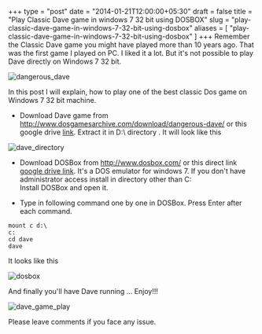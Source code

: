 +++
type = "post"
date = "2014-01-21T12:00:00+05:30"
draft = false
title = "Play Classic Dave game in windows 7 32 bit using DOSBOX"
slug = "play-classic-dave-game-in-windows-7-32-bit-using-dosbox"
aliases = [
	"play-classic-dave-game-in-windows-7-32-bit-using-dosbox"
]
+++
Remember the Classic Dave game you might have played more than 10 years ago. That was the first game I played on PC. I liked it a lot. But it's not possible to play Dave directly on Windows 7 32 bit.

<img src="http://i1370.photobucket.com/albums/ag256/kushdilip/dangerousdave_zpsa0525748.jpg" alt="dangerous_dave" />

In this post I will explain, how to play one of the best classic Dos game on Windows 7 32 bit machine.

- Download Dave game from http://www.dosgamesarchive.com/download/dangerous-dave/ or this google drive [link](https://drive.google.com/file/d/0B9Ls5oqJy_3pSEhuak5hQzd0Mmc/edit?usp=sharing). Extract it in D:\ directory . It will look like this

<img src="http://i1370.photobucket.com/albums/ag256/kushdilip/dave_directory_zpse11e2fa4.png" alt="dave_directory" />

- Download DOSBox from http://www.dosbox.com/ or this direct link [google drive link](https://drive.google.com/file/d/0B9Ls5oqJy_3pZk9XTWxXeXVNWWM/edit?usp=sharing). It's a DOS emulator for windows 7. If you don't have administrator access install in directory other than C:\
Install DOSBox and open it.

-  Type in following command one by one in DOSBox. Press Enter after each command.
```
mount c d:\
c:
cd dave
dave
```
It looks like this  

<img src="http://i1370.photobucket.com/albums/ag256/kushdilip/dave_cmd_zpse870d3f4.png" alt="dosbox" />

And finally you'll have Dave running ... Enjoy!!!

<img src="http://i1370.photobucket.com/albums/ag256/kushdilip/dave_gameplay_zpsb6472724.png" alt="dave_game_play" />

Please leave comments if you face any issue.
